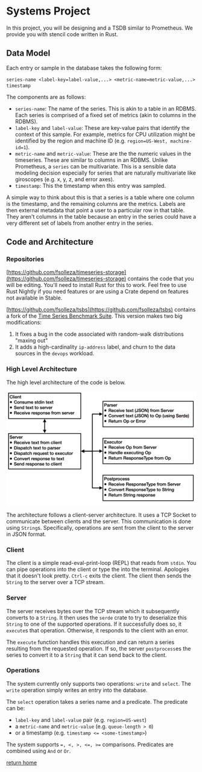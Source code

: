 # Systems Project

In this project, you will be designing and a TSDB similar to Prometheus. We provide you
with stencil code written in Rust.

## Data Model

Each entry or sample in the database takes the following form:

```
series-name <label-key=label-value,...> <metric-name=metric-value,...> timestamp
```

The components are as follows:

* `series-name`: The name of the series. This is akin to a table in an RDBMS. Each
series is comprised of a fixed set of metrics (akin to columns in the RDBMS).
* `label-key` and `label-value`: These are key-value pairs that identify the context of
this sample. For example, metrics for CPU utilization might be identified by the region
and machine ID (e.g. `region=US-West, machine-id=1`).
* `metric-name` and `metric-value`: These are the the numeric values in the timeseries.
These are similar to columns in an RDBMS. Unlike Prometheus, a `series` can be
multivariate. This is a sensible data modeling decision especially for series that are
naturally multivariate like giroscopes (e.g. x, y, z, and error axes).
* `timestamp`: This the timestamp when this entry was sampled.

A simple way to think about this is that a series is a table where one column is the
timestamp, and the remaining columns are the metrics. Labels are then external metadata
that point a user to a particular row in that table. They aren't columns in the table
because an entry in the series could have a very different set of labels from another
entry in the series.

## Code and Architecture

### Repositories

[https://github.com/fsolleza/timeseries-storage](https://github.com/fsolleza/timeseries-storage)
contains the code that you will be editing. You'll need to install Rust for this to work.
Feel free to use Rust Nightly if you need features or are using a Crate depend on features
not available in Stable.

[https://github.com/fsolleza/tsbs](https://github.com/fsolleza/tsbs) contains a fork of
the [Time Series Benchmark Suite](https://github.com/timescale/tsbs). This version makes
two big modifications:

1. It fixes a bug in the code associated with random-walk distributions "maxing out"
2. It adds a high-cardinality `ip-address` label, and churn to the data sources in the
   `devops` workload.

### High Level Architecture

The high level architecture of the code is below.

![System Architecture](./assets/architecture.png)

The architecture follows a client-server architecture. It uses a TCP Socket to communicate
between clients and the server. This communication is done using `String`s. Specifically,
operations are sent from the client to the server in JSON format.


### Client

The client is a simple read-eval-print-loop (REPL) that reads from `stdin`. You can pipe
operations into the client or type the into the terminal. Apologies that it doesn't look
pretty. `Ctrl-c` exits the client. The client then sends the `String` to the server over a
TCP stream.

### Server

The server receives bytes over the TCP stream which it subsequently converts to a
`String`. It then uses the `serde` crate to try to deserialize this `String` to one of the
supported operations. If it successfully does so, it `execute`s that operation. Otherwise,
it responds to the client with an error.

The `execute` function handles this execution and can return a series resulting from the
requested operation. If so, the server `postprocess`es the series to convert it to a
`String` that it can send back to the client.

### Operations

The system currently only supports two operations: `write` and `select`. The `write`
operation simply writes an entry into the database.

The `select` operation takes a series name and a predicate. The predicate can be:
* `label-key` and `label-value` pair (e.g. `region=US-west`)
* a `metric-name` and `metric-value` (e.g. `queue-length > 0`)
* or a timestamp (e.g. `timestamp <= <some-timestamp>`)

The system supports `=, <, >, <=, >=` comparisons. Predicates are combined using `And` or
`Or`.

[return home](index.md)
